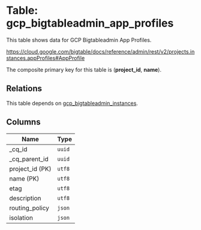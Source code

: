 # Table: gcp_bigtableadmin_app_profiles

This table shows data for GCP Bigtableadmin App Profiles.

https://cloud.google.com/bigtable/docs/reference/admin/rest/v2/projects.instances.appProfiles#AppProfile

The composite primary key for this table is (**project_id**, **name**).

## Relations

This table depends on [gcp_bigtableadmin_instances](gcp_bigtableadmin_instances).

## Columns

| Name          | Type          |
| ------------- | ------------- |
|_cq_id|`uuid`|
|_cq_parent_id|`uuid`|
|project_id (PK)|`utf8`|
|name (PK)|`utf8`|
|etag|`utf8`|
|description|`utf8`|
|routing_policy|`json`|
|isolation|`json`|